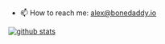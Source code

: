 - 📫 How to reach me: alex@bonedaddy.io

[![github stats](https://github-readme-stats.vercel.app/api?username=bonedaddy&hide=contribs&hide_rank=true&show_icons=true&count_private=true&theme=dark&include_all_commits=true)](https://github.com/bonedaddy/bonedaddy)
